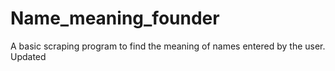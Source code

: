 # Name_meaning_founder
A basic scraping program to find the meaning of names entered by the user.
Updated
